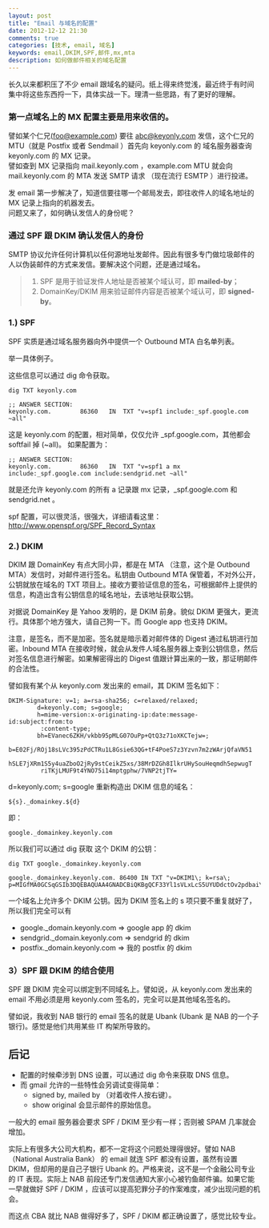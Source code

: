 ```yaml
---
layout: post
title: "Email 与域名的配置"
date: 2012-12-12 21:30
comments: true
categories: [技术, email, 域名]
keywords: email,DKIM,SPF,邮件,mx,mta
description: 如何做邮件相关的域名配置
---
```


长久以来都积压了不少 email 跟域名的疑问。纸上得来终觉浅，最近终于有时间集中将这些东西捋一下，具体实战一下。理清一些思路，有了更好的理解。

### 第一点域名上的 MX 配置主要是用来收信的。

譬如某个仁兄(foo@example.com) 要往 abc@keyonly.com 发信，这个仁兄的 MTU（就是 Postfix 或者 Sendmail ）首先向 keyonly.com 的 域名服务器查询 keyonly.com 的 MX 记录。    
譬如查到 MX 记录指向 mail.keyonly.com ，example.com MTU 就会向 mail.keyonly.com 的 MTA 发送 SMTP 请求 （现在流行 ESMTP ）进行投递。

发 email 第一步解决了，知道信要往哪一个邮局发去，即往收件人的域名地址的 MX 记录上指向的机器发去。    
问题又来了，如何确认发信人的身份呢？

### 通过 SPF 跟 DKIM 确认发信人的身份
SMTP 协议允许任何计算机以任何源地址发邮件。因此有很多专门做垃圾邮件的人以伪装邮件的方式来发信。要解决这个问题，还是通过域名。

> 1. SPF 是用于验证发件人地址是否被某个域认可，即 **mailed-by**；    
> 2. DomainKey/DKIM 用来验证邮件内容是否被某个域认可，即 **signed-by**。

### 1.) SPF

SPF 实质是通过域名服务器向外中提供一个 Outbound MTA 白名单列表。

举一具体例子。

这些信息可以通过 dig 命令获取。

```
dig TXT keyonly.com
```

```
;; ANSWER SECTION:
keyonly.com.		86360	IN	TXT	"v=spf1 include:_spf.google.com ~all"
```
这是 keyonly.com 的配置，相对简单，仅仅允许 _spf.google.com，其他都会 softfail 掉 (~all)。 
如果配置为：

```
;; ANSWER SECTION:
keyonly.com.		86360	IN	TXT	"v=spf1 a mx include:_spf.google.com include:sendgrid.net ~all"
```

就是还允许 keyonly.com 的所有 a 记录跟 mx 记录，_spf.google.com 和 sendgrid.net 。

spf 配置，可以很灵活，很强大，详细请看这里：
http://www.openspf.org/SPF_Record_Syntax


### 2.) DKIM

DKIM 跟 DomainKey 有点大同小异，都是在 MTA （注意，这个是 Outbound MTA）发信时，对邮件进行签名。私钥由 Outbound MTA 保管着，不对外公开，公钥就放在域名的 TXT 项目上。接收方要验证信息的签名，可根据邮件上提供的信息，构造出含有公钥信息的域名地址，去该地址获取公钥。

对据说 DomainKey 是 Yahoo 发明的，是 DKIM 前身。貌似 DKIM 更强大，更流行。具体那个地方强大，请自己狗一下。而 Google app 也支持 DKIM。

注意，是签名，而不是加密。签名就是暗示着对邮件体的 Digest 通过私钥进行加密。Inbound MTA 在接收时候，就会从发件人域名服务器上查到公钥信息，然后对签名信息进行解密。如果解密得出的 Digest 值跟计算出来的一致，那证明邮件的合法性。


譬如我有某个从 keyonly.com 发出来的 email，其 DKIM 签名如下：

```
DKIM-Signature: v=1; a=rsa-sha256; c=relaxed/relaxed;
        d=keyonly.com; s=google;
        h=mime-version:x-originating-ip:date:message-id:subject:from:to
         :content-type;
        bh=EVanec6ZKH/vkbb95pMLG07OuPp+QtQ3z71oXKCTejw=;
        b=E02Fj/ROj18sLVc395zPdCTRu1L8Gsie63QG+tF4PoeS7z3Yzvn7m2zWArjQfaVN51
         hSLE7jXRm1S5y4uaZboO2jRy9stCeikZ5xs/38MrDZGh8IlkrUHySouHeqmdh5epwugT
         riTKjLMUF9t4YNO75i14mptgphw/7VNP2tjTY=
```


d=keyonly.com; s=google
重新构造出 DKIM 信息的域名：

```
${s}._domainkey.${d}
```

即：

```
google._domainkey.keyonly.com
```

所以我们可以通过 dig 获取 这个 DKIM 的公钥：

```
dig TXT google._domainkey.keyonly.com
```

```
google._domainkey.keyonly.com. 86400 IN	TXT	"v=DKIM1\; k=rsa\; p=MIGfMA0GCSqGSIb3DQEBAQUAA4GNADCBiQKBgQCF33Yl1sVLxLcS5UYUDdctOv2pdbaiYm1FRdSFzjvtO1b05zeXMJWKzXpGqpqh3i9sNNosrfmGKjjp/v+mklihVJUv7gRy/SyHg1WI8zRZNGfBtS0rE4s+jGeqtI2B2s4anJ0fcsps7N0kYjArBPCrv7LspPnCnHn6bggJZXjsGwIDAQAB"
```

一个域名上允许多个 DKIM 公钥。因为 DKIM 签名上的 s 项只要不重复就好了，所以我们完全可以有

* google._domain.keyonly.com  => google app 的 dkim
* sendgrid._domain.keyonly.com => sendgrid 的 dkim
* postfix._domain.keyonly.com  => 我的 postfix 的 dkim


###  3）SPF 跟 DKIM 的结合使用

SPF 跟 DKIM 完全可以绑定到不同域名上。譬如说，从 keyonly.com 发出来的 email 不用必须是用 keyonly.com 签名的，完全可以是其他域名签名的。

譬如说，我收到 NAB 银行的 email 签名的就是 Ubank (Ubank 是 NAB 的一个子银行)。感觉是他们共用某些 IT 构架所导致的。

## 后记

* 配置的时候牵涉到 DNS 设置，可以通过 dig 命令来获取 DNS 信息。  
* 而 gmail 允许的一些特性会另调试变得简单：
	* signed by, mailed by （对着收件人按右键）。
	* show original 会显示邮件的原始信息。

一般大的 email 服务器会要求 SPF / DKIM 至少有一样；否则被 SPAM 几率就会增加。

实际上有很多大公司大机构，都不一定将这个问题处理得很好。譬如 NAB （National Australia Bank） 的 email 就连 SPF 都没有设置，虽然有设置 DKIM，但却用的是自己子银行 Ubank 的。严格来说，这不是一个金融公司专业的 IT 表现。实际上 NAB 前段还专门发信通知大家小心被钓鱼邮件骗。如果它能一早就做好 SPF / DKIM ，应该可以提高犯罪分子的作案难度，减少出现问题的机会。

而这点 CBA 就比 NAB 做得好多了，SPF / DKIM 都正确设置了，感觉比较专业。

